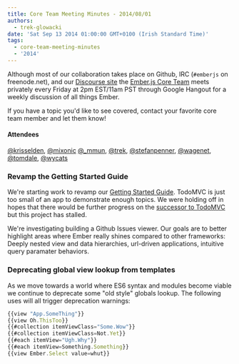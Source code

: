 ```yaml
---
title: Core Team Meeting Minutes - 2014/08/01
authors:
  - trek-glowacki
date: 'Sat Sep 13 2014 01:00:00 GMT+0100 (Irish Standard Time)'
tags:
  - core-team-meeting-minutes
  - '2014'
---
```



Although most of our collaboration takes place on Github, IRC
(`#emberjs` on freenode.net), and our [Discourse site](http://discuss.emberjs.com/)
the [Ember.js Core Team](/team) meets privately every
Friday at 2pm EST/11am PST through Google Hangout for a weekly
discussion of all things Ember.

If you have a topic you'd like to see covered, contact your favorite
core team member and let them know!

#### Attendees

<!--   [@ebryn](https://twitter.com/ebryn),
  [@krisselden](https://twitter.com/krisselden),
  [@machty](https://twitter.com/machty),
  [@mixonic](https://twitter.com/mixonic)
  [@_mmun](https://twitter.com/_mmun),
  [@rwjblue](https://twitter.com/rwjblue),
  [@trek](https://twitter.com/trek),
  [@stefanpenner](https://twitter.com/stefanpenner),
  [@wagenet](https://twitter.com/wagenet),
  [@tomdale](https://twitter.com/tomdale),
  [@wifelette](https://twitter.com/wifelette),
  [@wycats](https://twitter.com/wycats) -->

[@krisselden](https://twitter.com/krisselden),
[@mixonic](https://twitter.com/mixonic)
[@_mmun](https://twitter.com/_mmun),
[@trek](https://twitter.com/trek),
[@stefanpenner](https://twitter.com/stefanpenner),
[@wagenet](https://twitter.com/wagenet),
[@tomdale](https://twitter.com/tomdale),
[@wycats](https://twitter.com/wycats)

### Revamp the Getting Started Guide
We're starting work to revamp
our [Getting Started Guide](http://emberjs.com/guides/getting-started/).
TodoMVC is just too small of an app to demonstrate enough topics. We were
holding off in hopes that there would be further progress on the [successor
to TodoMVC](https://github.com/tastejs/TasteApp) but this project has stalled.

We're investigating building a Github Issues viewer. Our goals are to better
highlight areas where Ember really shines compared to other frameworks: Deeply
nested view and data hierarchies, url-driven applications, intuitive
query paramater behaviors.

### Deprecating global view lookup from templates
As we move towards a world where ES6 syntax and modules
become viable we continue to deprecate some "old style"
globals lookup. The following uses will all trigger
deprecation warnings:

```javascript
{{view "App.SomeThing"}}
{{view Oh.ThisToo}}
{{#collection itemViewClass="Some.Wow"}}
{{#collection itemViewClass=Not.Yet}}
{{#each itemView="Ugh.Why"}}
{{#each itemView=Something.Something}}
{{view Ember.Select value=whut}}
```
